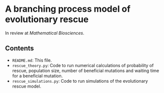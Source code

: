 # A branching process model of evolutionary rescue

In review at *Mathematical Biosciences*.

## Contents

* `README.md`: This file.
* `rescue_theory.py`: Code to run numerical calculations of probability of rescue, population size, number of beneficial mutations and waiting time for a beneficial mutation.
* `rescue_simulations.py`: Code to run simulations of the evolutionary rescue model.
